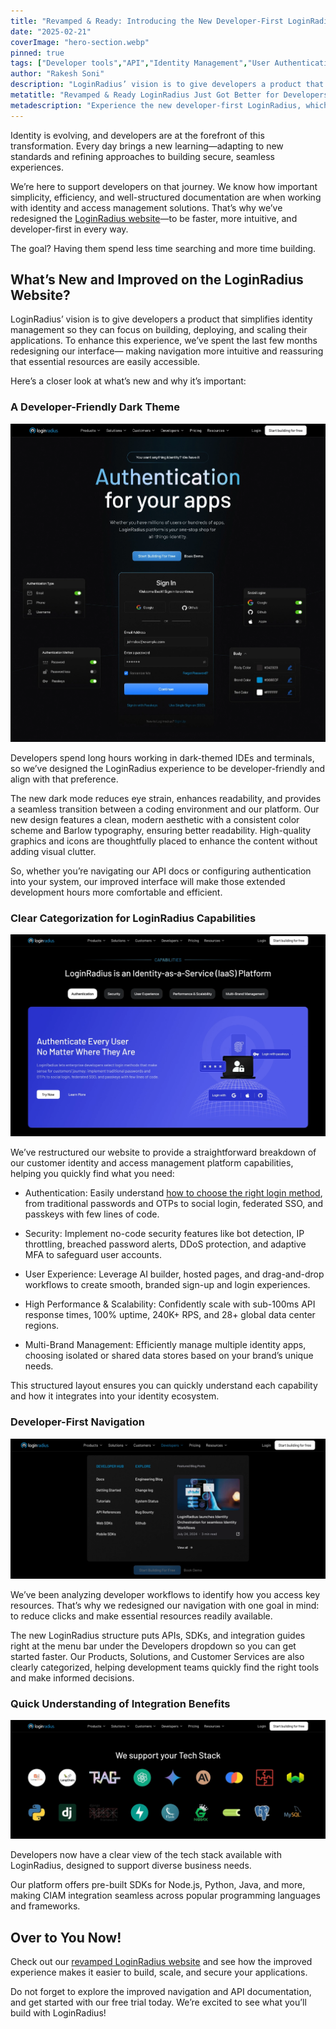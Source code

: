 ```yaml
---
title: "Revamped & Ready: Introducing the New Developer-First LoginRadius Website"
date: "2025-02-21"
coverImage: "hero-section.webp"
pinned: true
tags: ["Developer tools","API","Identity Management","User Authentication"] 
author: "Rakesh Soni"
description: "LoginRadius’ vision is to give developers a product that simplifies identity management so they can focus on building, deploying, and scaling their applications. To enhance this experience, we’ve redesigned our website interface, making navigation more intuitive and reassuring that essential resources are easily accessible."
metatitle: "Revamped & Ready LoginRadius Just Got Better for Developers"
metadescription: "Experience the new developer-first LoginRadius, which is redesigned for faster navigation, better accessibility, and seamless CIAM integration."
--- 
```



Identity is evolving, and developers are at the forefront of this transformation. Every day brings a new learning—adapting to new standards and refining approaches to building secure, seamless experiences.

We’re here to support developers on that journey. We know how important simplicity, efficiency, and well-structured documentation are when working with identity and access management solutions. That’s why we’ve redesigned the [LoginRadius website](https://www.loginradius.com/)—to be faster, more intuitive, and developer-first in every way.

The goal? Having them spend less time searching and more time building.

## What’s New and Improved on the LoginRadius Website?

LoginRadius’ vision is to give developers a product that simplifies identity management so they can focus on building, deploying, and scaling their applications. To enhance this experience, we’ve spent the last few months redesigning our interface— making navigation more intuitive and reassuring that essential resources are easily accessible.

Here’s a closer look at what’s new and why it’s important:

### A Developer-Friendly Dark Theme

  
![This image shows how LoginRadius offers several authentication methods like traditional login, social login, passwordless login, passkeys and more in a dark mode.](a-developer-friendly-dark-theme.webp)    
  

Developers spend long hours working in dark-themed IDEs and terminals, so we’ve designed the LoginRadius experience to be developer-friendly and align with that preference.

The new dark mode reduces eye strain, enhances readability, and provides a seamless transition between a coding environment and our platform. Our new design features a clean, modern aesthetic with a consistent color scheme and Barlow typography, ensuring better readability. High-quality graphics and icons are thoughtfully placed to enhance the content without adding visual clutter.

So, whether you’re navigating our API docs or configuring authentication into your system, our improved interface will make those extended development hours more comfortable and efficient.

### Clear Categorization for LoginRadius Capabilities

  
![This image shows a breakdown of all the LoginRadius CIAM capabilities, including authentication, security, UX, scalability and multi-brand management.](capabilities.webp)
  

We’ve restructured our website to provide a straightforward breakdown of our customer identity and access management platform capabilities, helping you quickly find what you need:

-   Authentication: Easily understand [how to choose the right login method](https://www.loginradius.com/blog/identity/authentication-option-for-your-product/), from traditional passwords and OTPs to social login, federated SSO, and passkeys with few lines of code.
    
-   Security: Implement no-code security features like bot detection, IP throttling, breached password alerts, DDoS protection, and adaptive MFA to safeguard user accounts.
    
-   User Experience: Leverage AI builder, hosted pages, and drag-and-drop workflows to create smooth, branded sign-up and login experiences.
    
-   High Performance & Scalability: Confidently scale with sub-100ms API response times, 100% uptime, 240K+ RPS, and 28+ global data center regions.
    
-   Multi-Brand Management: Efficiently manage multiple identity apps, choosing isolated or shared data stores based on your brand’s unique needs.
    

This structured layout ensures you can quickly understand each capability and how it integrates into your identity ecosystem.

### Developer-First Navigation

  
![This image shows the LoginRadius menu bar, highlighting the developer dropdown.](developers-menu.webp)   

We’ve been analyzing developer workflows to identify how you access key resources. That’s why we redesigned our navigation with one goal in mind: to reduce clicks and make essential resources readily available.

The new LoginRadius structure puts APIs, SDKs, and integration guides right at the menu bar under the Developers dropdown so you can get started faster. Our Products, Solutions, and Customer Services are also clearly categorized, helping development teams quickly find the right tools and make informed decisions.

### Quick Understanding of Integration Benefits

  
![This image shows a list of popular programming languages and frameworks offered by LoginRadius.](we-support-your-tech-stack.webp)
 

Developers now have a clear view of the tech stack available with LoginRadius, designed to support diverse business needs.

Our platform offers pre-built SDKs for Node.js, Python, Java, and more, making CIAM integration seamless across popular programming languages and frameworks.

## Over to You Now!

Check out our [revamped LoginRadius website](https://www.loginradius.com/) and see how the improved experience makes it easier to build, scale, and secure your applications.

Do not forget to explore the improved navigation and API documentation, and get started with our free trial today. We’re excited to see what you’ll build with LoginRadius!